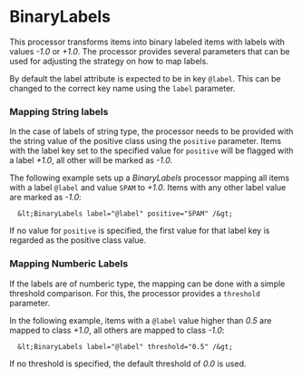 BinaryLabels
============

This processor transforms items into binary labeled items with labels
with values *-1.0* or *+1.0*. The processor provides several parameters
that can be used for adjusting the strategy on how to map labels.

By default the label attribute is expected to be in key `@label`. This
can be changed to the correct key name using the `label` parameter.

### Mapping String labels

In the case of labels of string type, the processor needs to be provided
with the string value of the positive class using the `positive` parameter.
Items with the label key set to the specified value for `positive` will
be flagged with a label *+1.0*, all other will be marked as *-1.0*.

The following example sets up a *BinaryLabels* processor mapping all items
with a label `@label` and value `SPAM` to *+1.0*. Items with any other
label value are marked as *-1.0*:

      &lt;BinaryLabels label="@label" positive="SPAM" /&gt;

If no value for `positive` is specified, the first value for that label
key is regarded as the positive class value.


### Mapping Numberic Labels

If the labels are of numberic type, the mapping can be done with a simple
threshold comparison. For this, the processor provides a `threshold` parameter.

In the following example, items with a `@label` value higher than *0.5* are
mapped to class *+1.0*, all others are mapped to class *-1.0*:

      &lt;BinaryLabels label="@label" threshold="0.5" /&gt;

If no threshold is specified, the default threshold of *0.0* is used.
